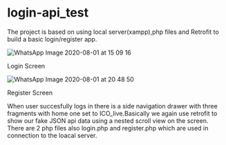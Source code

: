 # login-api_test
The project is based on using local server(xampp),php files and Retrofit to build a basic login/register app.


![WhatsApp Image 2020-08-01 at 15 09 16](https://user-images.githubusercontent.com/56038800/89259816-bb80ef00-d648-11ea-8451-df17158e5c1c.jpeg)

Login Screen


![WhatsApp Image 2020-08-01 at 20 48 50](https://user-images.githubusercontent.com/56038800/89260024-14e91e00-d649-11ea-9e4c-789a86a180d4.jpeg)

Register Screen

When user succesfully logs in there is a side navigation drawer with three fragments with home one set to ICO_live.Basically we again use retrofit to show our fake JSON api data using a nested scroll view on the screen.
There are 2 php files also login.php and register.php which are used in connection to the loacal server.
